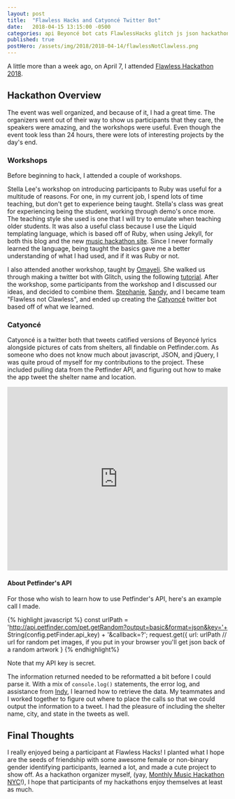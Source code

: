 ```yaml
---
layout: post
title:  "Flawless Hacks and Catyoncé Twitter Bot"
date:   2018-04-15 13:15:00 -0500
categories: api Beyoncé bot cats FlawlessHacks glitch js json hackathon petfinder twitter twitterbot
published: true
postHero: /assets/img/2018/2018-04-14/flawlessNotClawless.png
---
```

A little more than a week ago, on April 7, I attended [Flawless Hackathon 2018](http://flawlesshacks.com).

## Hackathon Overview

The event was well organized, and because of it, I had a great time. The organizers went out of their way to show us participants that they care, the speakers were amazing, and the workshops were useful. Even though the event took less than 24 hours, there were lots of interesting projects by the day's end.

### Workshops

Before beginning to hack, I attended a couple of workshops.

Stella Lee's workshop on introducing participants to Ruby was useful for a multitude of reasons. For one, in my current job, I spend lots of time teaching, but don't get to experience being taught. Stella's class was great for experiencing being the student, working through demo's once more. The teaching style she used is one that I will try to emulate when teaching older students. It was also a useful class because I use the Liquid templating language, which is based off of Ruby, when using Jekyll, for both this blog and the new [music hackathon site](https://github.com/musichackathon/mmh_jekyll). Since I never formally learned the language, being taught the basics gave me a better understanding of what I had used, and if it was Ruby or not.  

I also attended another workshop, taught by [Omayeli](https://twitter.com/YellzHeard?lang=en). She walked us through making a twitter bot with Glitch, using the following [tutorial](https://github.com/musichackathon/mmh_jekyll). After the workshop, some participants from the workshop and I discussed our ideas, and decided to combine them. [Stephanie](https://twitter.com/thestephshum?lang=en), [Sandy](https://twitter.com/sguberting?lang=en), and I became team "Flawless not Clawless", and ended up creating the [Catyoncé](https://twitter.com/CatYoncee) twitter bot based off of what we learned.

### Catyoncé

Catyoncé is a twitter both that tweets catified versions of Beyoncé lyrics alongside pictures of cats from shelters, all findable on Petfinder.com. As someone who does not know much about javascript, JSON, and jQuery, I was quite proud of myself for my contributions to the project. These included pulling data from the Petfinder API, and figuring out how to make the app tweet the shelter name and location.

<div class="glitch-embed-wrap" style="height: 420px; width: 100%;">
  <iframe src="https://glitch.com/embed/#!/embed/cat-yonce?path=server.js" alt="cat-yonce on glitch" style="height: 100%; width: 100%; border: 0;"></iframe>
</div>

#### About Petfinder's API

For those who wish to learn how to use Petfinder's API, here's an example call I made.

{% highlight javascript %}
const urlPath = 'http://api.petfinder.com/pet.getRandom?output=basic&format=json&key='+ String(config.petFinder.api_key) + '&callback=?';
request.get({
    url: urlPath // url for random pet images, if you put in your browser you'll get json back of a random artwork
  }
{% endhighlight%}

Note that my API key is secret.

The information returned needed to be reformatted a bit before I could parse it. With a mix of `console.log()` statements, the error log, and assistance from [Indy](https://twitter.com/77red?lang=en), I learned how to retrieve the data. My teammates and I worked together to figure out where to place the calls so that we could output the information to a tweet. I had the pleasure of including the shelter name, city, and state in the tweets as well.

## Final Thoughts

I really enjoyed being a participant at Flawless Hacks! I planted what I hope are the seeds of friendship with some awesome female or non-binary gender identifying participants, learned a lot, and made a cute project to show off. As a hackathon organizer myself, (yay, [Monthly Music Hackathon NYC](http://monthlymusichackathon.org)!), I hope that participants of my hackathons enjoy themselves at least as much.
